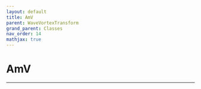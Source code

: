 ```yaml
---
layout: default
title: AmV
parent: WaveVortexTransform
grand_parent: Classes
nav_order: 14
mathjax: true
---
```


#  AmV




---

